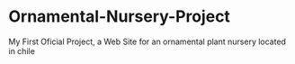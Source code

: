 # Ornamental-Nursery-Project
My First Oficial Project, a Web Site for an ornamental plant nursery located in chile 
